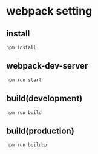# webpack setting

## install
`npm install`

## webpack-dev-server
`npm run start`

## build(development)
`npm run build`

## build(production)
`npm run build:p`